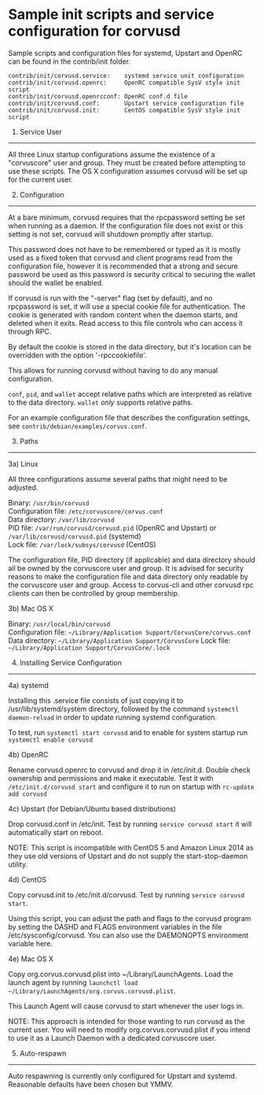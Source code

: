 Sample init scripts and service configuration for corvusd
==========================================================

Sample scripts and configuration files for systemd, Upstart and OpenRC
can be found in the contrib/init folder.

    contrib/init/corvusd.service:    systemd service unit configuration
    contrib/init/corvusd.openrc:     OpenRC compatible SysV style init script
    contrib/init/corvusd.openrcconf: OpenRC conf.d file
    contrib/init/corvusd.conf:       Upstart service configuration file
    contrib/init/corvusd.init:       CentOS compatible SysV style init script

1. Service User
---------------------------------

All three Linux startup configurations assume the existence of a "corvuscore" user
and group.  They must be created before attempting to use these scripts.
The OS X configuration assumes corvusd will be set up for the current user.

2. Configuration
---------------------------------

At a bare minimum, corvusd requires that the rpcpassword setting be set
when running as a daemon.  If the configuration file does not exist or this
setting is not set, corvusd will shutdown promptly after startup.

This password does not have to be remembered or typed as it is mostly used
as a fixed token that corvusd and client programs read from the configuration
file, however it is recommended that a strong and secure password be used
as this password is security critical to securing the wallet should the
wallet be enabled.

If corvusd is run with the "-server" flag (set by default), and no rpcpassword is set,
it will use a special cookie file for authentication. The cookie is generated with random
content when the daemon starts, and deleted when it exits. Read access to this file
controls who can access it through RPC.

By default the cookie is stored in the data directory, but it's location can be overridden
with the option '-rpccookiefile'.

This allows for running corvusd without having to do any manual configuration.

`conf`, `pid`, and `wallet` accept relative paths which are interpreted as
relative to the data directory. `wallet` *only* supports relative paths.

For an example configuration file that describes the configuration settings,
see `contrib/debian/examples/corvus.conf`.

3. Paths
---------------------------------

3a) Linux

All three configurations assume several paths that might need to be adjusted.

Binary:              `/usr/bin/corvusd`  
Configuration file:  `/etc/corvuscore/corvus.conf`  
Data directory:      `/var/lib/corvusd`  
PID file:            `/var/run/corvusd/corvusd.pid` (OpenRC and Upstart) or `/var/lib/corvusd/corvusd.pid` (systemd)  
Lock file:           `/var/lock/subsys/corvusd` (CentOS)  

The configuration file, PID directory (if applicable) and data directory
should all be owned by the corvuscore user and group.  It is advised for security
reasons to make the configuration file and data directory only readable by the
corvuscore user and group.  Access to corvus-cli and other corvusd rpc clients
can then be controlled by group membership.

3b) Mac OS X

Binary:              `/usr/local/bin/corvusd`  
Configuration file:  `~/Library/Application Support/CorvusCore/corvus.conf`  
Data directory:      `~/Library/Application Support/CorvusCore`
Lock file:           `~/Library/Application Support/CorvusCore/.lock`

4. Installing Service Configuration
-----------------------------------

4a) systemd

Installing this .service file consists of just copying it to
/usr/lib/systemd/system directory, followed by the command
`systemctl daemon-reload` in order to update running systemd configuration.

To test, run `systemctl start corvusd` and to enable for system startup run
`systemctl enable corvusd`

4b) OpenRC

Rename corvusd.openrc to corvusd and drop it in /etc/init.d.  Double
check ownership and permissions and make it executable.  Test it with
`/etc/init.d/corvusd start` and configure it to run on startup with
`rc-update add corvusd`

4c) Upstart (for Debian/Ubuntu based distributions)

Drop corvusd.conf in /etc/init.  Test by running `service corvusd start`
it will automatically start on reboot.

NOTE: This script is incompatible with CentOS 5 and Amazon Linux 2014 as they
use old versions of Upstart and do not supply the start-stop-daemon utility.

4d) CentOS

Copy corvusd.init to /etc/init.d/corvusd. Test by running `service corvusd start`.

Using this script, you can adjust the path and flags to the corvusd program by
setting the DASHD and FLAGS environment variables in the file
/etc/sysconfig/corvusd. You can also use the DAEMONOPTS environment variable here.

4e) Mac OS X

Copy org.corvus.corvusd.plist into ~/Library/LaunchAgents. Load the launch agent by
running `launchctl load ~/Library/LaunchAgents/org.corvus.corvusd.plist`.

This Launch Agent will cause corvusd to start whenever the user logs in.

NOTE: This approach is intended for those wanting to run corvusd as the current user.
You will need to modify org.corvus.corvusd.plist if you intend to use it as a
Launch Daemon with a dedicated corvuscore user.

5. Auto-respawn
-----------------------------------

Auto respawning is currently only configured for Upstart and systemd.
Reasonable defaults have been chosen but YMMV.
